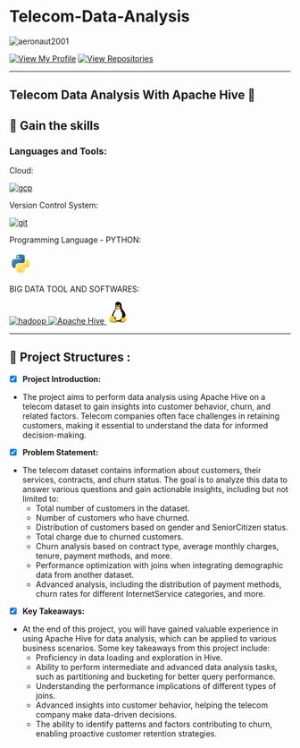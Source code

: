 
# Telecom-Data-Analysis
 

 <p align="left"> <img src="https://komarev.com/ghpvc/?username=aeronaut2001&label=Profile%20views&color=0e75b6&style=flat" alt="aeronaut2001" /> </p>
 
[![View My Profile](https://img.shields.io/badge/View-My_Profile-green?logo=GitHub)](https://github.com/aeronaut2001) 
 [![View Repositories](https://img.shields.io/badge/View-My_Repositories-blue?logo=GitHub)](https://github.com/aeronaut2001?tab=repositories)

---

## Telecom Data Analysis With Apache Hive 🐝
📝 Gain the skills 
---

 <h3 align="left">Languages and Tools:</h3>

<p align="left"> Cloud: </p>

<a href="https://aws.amazon.com" target="_blank" rel="noreferrer"> <img src="https://upload.wikimedia.org/wikipedia/commons/9/93/Amazon_Web_Services_Logo.svg" alt="gcp" width="40" height="40"/> </a> </p>

<p align="left"> Version Control System: </p>

 <a href="https://git-scm.com/" target="_blank" rel="noreferrer"> <img src="https://www.vectorlogo.zone/logos/git-scm/git-scm-icon.svg" alt="git" width="40" height="40"/> </a> </p>

<p align="left"> Programming Language - PYTHON: </p>
    <a href="https://www.python.org" target="_blank" rel="noreferrer"> <img src="https://raw.githubusercontent.com/devicons/devicon/master/icons/python/python-original.svg" alt="python" width="40" height="40"/> </a> 

<p align="left"> BIG DATA TOOL AND SOFTWARES: </p> 
  <a href="https://hadoop.apache.org/" target="_blank" rel="noreferrer"> <img src="https://www.vectorlogo.zone/logos/apache_hadoop/apache_hadoop-icon.svg" alt="hadoop" width="40" height="40"/> </a> 
  <a href="https://hive.apache.org" target="_blank" rel="noreferrer"> <img src="https://upload.wikimedia.org/wikipedia/commons/b/bb/Apache_Hive_logo.svg" alt="Apache Hive" width="40" height="40"/> </a> 
<a href="https://www.linux.org/" target="_blank" rel="noreferrer"> <img src="https://raw.githubusercontent.com/devicons/devicon/master/icons/linux/linux-original.svg" alt="linux" width="40" height="40"/> </a> </p>
 
 ---

## 📙 Project Structures :

- [x] **Project Introduction:**
- The project aims to perform data analysis using Apache Hive on a telecom dataset to gain insights into customer behavior, churn, and related factors. Telecom companies often face challenges in retaining customers, making it essential to understand the data for informed decision-making.

- [x] **Problem Statement:**
- The telecom dataset contains information about customers, their services, contracts, and churn status. The goal is to analyze this data to answer various questions and gain actionable insights, including but not limited to:
  - Total number of customers in the dataset.
  - Number of customers who have churned.
  - Distribution of customers based on gender and SeniorCitizen status.
  - Total charge due to churned customers.
  - Churn analysis based on contract type, average monthly charges, tenure, payment methods, and more.
  - Performance optimization with joins when integrating demographic data from another dataset.
  - Advanced analysis, including the distribution of payment methods, churn rates for different InternetService categories, and more.

- [x] **Key Takeaways:**
- At the end of this project, you will have gained valuable experience in using Apache Hive for data analysis, which can be applied to various business scenarios. Some key takeaways from this project include:
  - Proficiency in data loading and exploration in Hive.
  - Ability to perform intermediate and advanced data analysis tasks, such as partitioning and bucketing for better query performance.
  - Understanding the performance implications of different types of joins.
  - Advanced insights into customer behavior, helping the telecom company make data-driven decisions.
  - The ability to identify patterns and factors contributing to churn, enabling proactive customer retention strategies.


